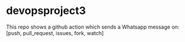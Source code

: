 # devopsproject3

This repo shows a github action which sends a Whatsapp message on: [push, pull_request, issues, fork, watch]


